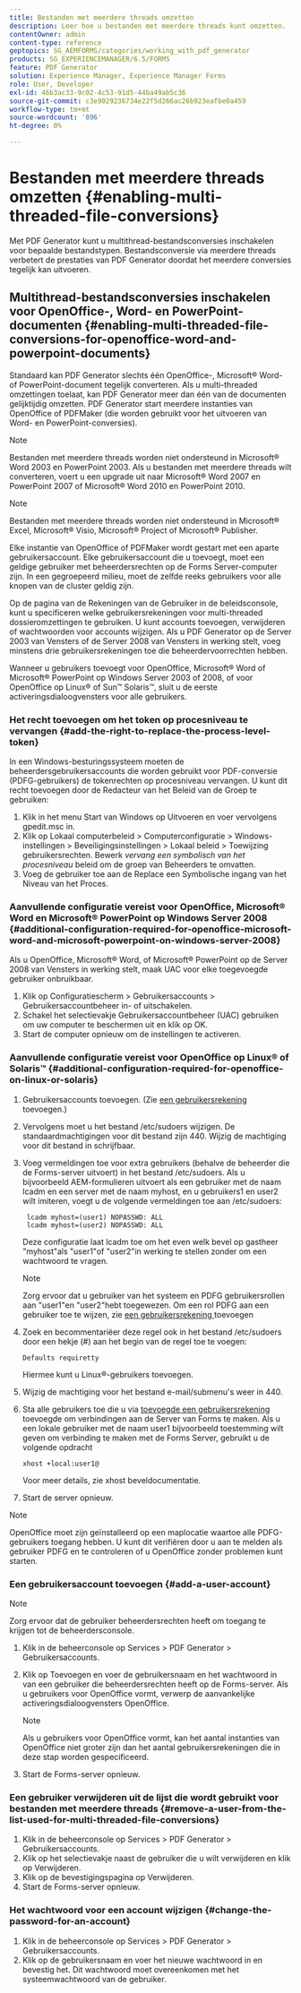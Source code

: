 ```yaml
---
title: Bestanden met meerdere threads omzetten
description: Leer hoe u bestanden met meerdere threads kunt omzetten.
contentOwner: admin
content-type: reference
geptopics: SG_AEMFORMS/categories/working_with_pdf_generator
products: SG_EXPERIENCEMANAGER/6.5/FORMS
feature: PDF Generator
solution: Experience Manager, Experience Manager Forms
role: User, Developer
exl-id: 46b3ac33-9c02-4c53-91d5-44ba49ab5c36
source-git-commit: c3e9029236734e22f5d266ac26b923eafbe0a459
workflow-type: tm+mt
source-wordcount: '896'
ht-degree: 0%

---
```


# Bestanden met meerdere threads omzetten {#enabling-multi-threaded-file-conversions}

Met PDF Generator kunt u multithread-bestandsconversies inschakelen voor bepaalde bestandstypen. Bestandsconversie via meerdere threads verbetert de prestaties van PDF Generator doordat het meerdere conversies tegelijk kan uitvoeren.

## Multithread-bestandsconversies inschakelen voor OpenOffice-, Word- en PowerPoint-documenten {#enabling-multi-threaded-file-conversions-for-openoffice-word-and-powerpoint-documents}

Standaard kan PDF Generator slechts één OpenOffice-, Microsoft® Word- of PowerPoint-document tegelijk converteren. Als u multi-threaded omzettingen toelaat, kan PDF Generator meer dan één van de documenten gelijktijdig omzetten. PDF Generator start meerdere instanties van OpenOffice of PDFMaker (die worden gebruikt voor het uitvoeren van Word- en PowerPoint-conversies).

>[!NOTE]
>
>Bestanden met meerdere threads worden niet ondersteund in Microsoft® Word 2003 en PowerPoint 2003. Als u bestanden met meerdere threads wilt converteren, voert u een upgrade uit naar Microsoft® Word 2007 en PowerPoint 2007 of Microsoft® Word 2010 en PowerPoint 2010.

>[!NOTE]
>
>Bestanden met meerdere threads worden niet ondersteund in Microsoft® Excel, Microsoft® Visio, Microsoft® Project of Microsoft® Publisher.

Elke instantie van OpenOffice of PDFMaker wordt gestart met een aparte gebruikersaccount. Elke gebruikersaccount die u toevoegt, moet een geldige gebruiker met beheerdersrechten op de Forms Server-computer zijn. In een gegroepeerd milieu, moet de zelfde reeks gebruikers voor alle knopen van de cluster geldig zijn.

Op de pagina van de Rekeningen van de Gebruiker in de beleidsconsole, kunt u specificeren welke gebruikersrekeningen voor multi-threaded dossieromzettingen te gebruiken. U kunt accounts toevoegen, verwijderen of wachtwoorden voor accounts wijzigen. Als u PDF Generator op de Server 2003 van Vensters of de Server 2008 van Vensters in werking stelt, voeg minstens drie gebruikersrekeningen toe die beheerdervoorrechten hebben.

Wanneer u gebruikers toevoegt voor OpenOffice, Microsoft® Word of Microsoft® PowerPoint op Windows Server 2003 of 2008, of voor OpenOffice op Linux® of Sun™ Solaris™, sluit u de eerste activeringsdialoogvensters voor alle gebruikers.

### Het recht toevoegen om het token op procesniveau te vervangen {#add-the-right-to-replace-the-process-level-token}

In een Windows-besturingssysteem moeten de beheerdersgebruikersaccounts die worden gebruikt voor PDF-conversie (PDFG-gebruikers) de tokenrechten op procesniveau vervangen. U kunt dit recht toevoegen door de Redacteur van het Beleid van de Groep te gebruiken:

1. Klik in het menu Start van Windows op Uitvoeren en voer vervolgens gpedit.msc in.
1. Klik op Lokaal computerbeleid > Computerconfiguratie > Windows-instellingen > Beveiligingsinstellingen > Lokaal beleid > Toewijzing gebruikersrechten. Bewerk *vervang een symbolisch van het procesniveau* beleid om de groep van Beheerders te omvatten.
1. Voeg de gebruiker toe aan de Replace een Symbolische ingang van het Niveau van het Proces.

### Aanvullende configuratie vereist voor OpenOffice, Microsoft® Word en Microsoft® PowerPoint op Windows Server 2008 {#additional-configuration-required-for-openoffice-microsoft-word-and-microsoft-powerpoint-on-windows-server-2008}

Als u OpenOffice, Microsoft® Word, of Microsoft® PowerPoint op de Server 2008 van Vensters in werking stelt, maak UAC voor elke toegevoegde gebruiker onbruikbaar.

1. Klik op Configuratiescherm > Gebruikersaccounts > Gebruikersaccountbeheer in- of uitschakelen.
1. Schakel het selectievakje Gebruikersaccountbeheer (UAC) gebruiken om uw computer te beschermen uit en klik op OK.
1. Start de computer opnieuw om de instellingen te activeren.

### Aanvullende configuratie vereist voor OpenOffice op Linux® of Solaris™ {#additional-configuration-required-for-openoffice-on-linux-or-solaris}

1. Gebruikersaccounts toevoegen. (Zie [ een gebruikersrekening ](enabling-multi-threaded-file-conversions.md#add-a-user-account) toevoegen.)
1. Vervolgens moet u het bestand /etc/sudoers wijzigen. De standaardmachtigingen voor dit bestand zijn 440. Wijzig de machtiging voor dit bestand in schrijfbaar.
1. Voeg vermeldingen toe voor extra gebruikers (behalve de beheerder die de Forms-server uitvoert) in het bestand /etc/sudoers. Als u bijvoorbeeld AEM-formulieren uitvoert als een gebruiker met de naam lcadm en een server met de naam myhost, en u gebruikers1 en user2 wilt imiteren, voegt u de volgende vermeldingen toe aan /etc/sudoers:

   ```shell
    lcadm myhost=(user1) NOPASSWD: ALL
    lcadm myhost=(user2) NOPASSWD: ALL
   ```

   Deze configuratie laat lcadm toe om het even welk bevel op gastheer &quot;myhost&quot;als &quot;user1&quot;of &quot;user2&quot;in werking te stellen zonder om een wachtwoord te vragen.

   >[!NOTE]
   >
   >Zorg ervoor dat u gebruiker van het systeem en PDFG gebruikersrollen aan &quot;user1&quot;en &quot;user2&quot;hebt toegewezen. Om een rol PDFG aan een gebruiker toe te wijzen, zie [ een gebruikersrekening ](enabling-multi-threaded-file-conversions.md#add-a-user-account) toevoegen

1. Zoek en becommentariëer deze regel ook in het bestand /etc/sudoers door een hekje (#) aan het begin van de regel toe te voegen:

   ```shell
   Defaults requiretty
   ```

   Hiermee kunt u Linux®-gebruikers toevoegen.

1. Wijzig de machtiging voor het bestand e-mail/submenu&#39;s weer in 440.
1. Sta alle gebruikers toe die u via [ toevoegde een gebruikersrekening ](enabling-multi-threaded-file-conversions.md#add-a-user-account) toevoegde om verbindingen aan de Server van Forms te maken. Als u een lokale gebruiker met de naam user1 bijvoorbeeld toestemming wilt geven om verbinding te maken met de Forms Server, gebruikt u de volgende opdracht

   `xhost +local:user1@`

   Voor meer details, zie xhost beveldocumentatie.

1. Start de server opnieuw.

>[!NOTE]
>
>OpenOffice moet zijn geïnstalleerd op een maplocatie waartoe alle PDFG-gebruikers toegang hebben. U kunt dit verifiëren door u aan te melden als gebruiker PDFG en te controleren of u OpenOffice zonder problemen kunt starten.

### Een gebruikersaccount toevoegen {#add-a-user-account}

>[!NOTE]
> 
> Zorg ervoor dat de gebruiker beheerdersrechten heeft om toegang te krijgen tot de beheerdersconsole.

1. Klik in de beheerconsole op Services > PDF Generator > Gebruikersaccounts.
1. Klik op Toevoegen en voer de gebruikersnaam en het wachtwoord in van een gebruiker die beheerdersrechten heeft op de Forms-server. Als u gebruikers voor OpenOffice vormt, verwerp de aanvankelijke activeringsdialoogvensters OpenOffice.

   >[!NOTE]
   >
   >Als u gebruikers voor OpenOffice vormt, kan het aantal instanties van OpenOffice niet groter zijn dan het aantal gebruikersrekeningen die in deze stap worden gespecificeerd.

1. Start de Forms-server opnieuw.

### Een gebruiker verwijderen uit de lijst die wordt gebruikt voor bestanden met meerdere threads {#remove-a-user-from-the-list-used-for-multi-threaded-file-conversions}

1. Klik in de beheerconsole op Services > PDF Generator > Gebruikersaccounts.
1. Klik op het selectievakje naast de gebruiker die u wilt verwijderen en klik op Verwijderen.
1. Klik op de bevestigingspagina op Verwijderen.
1. Start de Forms-server opnieuw.

### Het wachtwoord voor een account wijzigen {#change-the-password-for-an-account}

1. Klik in de beheerconsole op Services > PDF Generator > Gebruikersaccounts.
1. Klik op de gebruikersnaam en voer het nieuwe wachtwoord in en bevestig het. Dit wachtwoord moet overeenkomen met het systeemwachtwoord van de gebruiker.
